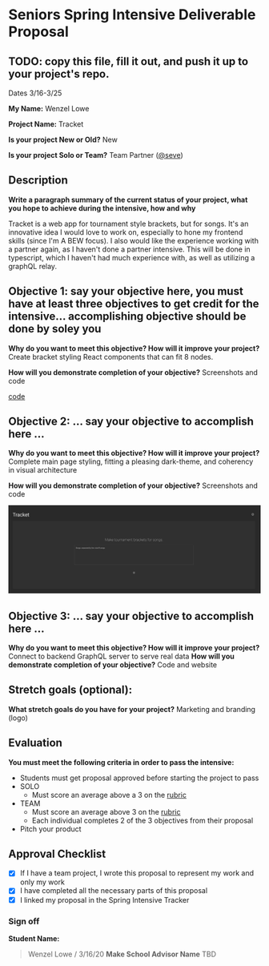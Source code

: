 # Seniors Spring Intensive Deliverable Proposal

## TODO: copy this file, fill it out, and push it up to your project's repo.

Dates 3/16-3/25

**My Name:**
Wenzel Lowe

**Project Name:**
Tracket

**Is your project New or Old?**
New

**Is your project Solo or Team?**
Team Partner ([@seve](https://github.com/seve))

## Description

**Write a paragraph summary of the current status of your project, what you hope to achieve during the intensive, how and why**

Tracket is a web app for tournament style brackets, but for songs. It's an innovative idea I would love to work on, especially to hone my frontend skills (since I'm A BEW focus). I also would like the experience working with a partner again, as I haven't done a partner intensive. This will be done in typescript, which I haven't had much experience with, as well as utilizing a graphQL relay.

## Objective 1: say your objective here, you must have at least three objectives to get credit for the intensive… accomplishing objective should be done by soley you

**Why do you want to meet this objective? How will it improve your project?**
Create bracket styling React components that can fit 8 nodes.

**How will you demonstrate completion of your objective?**
Screenshots and code

[code](https://github.com/tracket-dev/tracket-ui/blob/master/src/comp/BracketView.js)

## Objective 2: ... say your objective to accomplish here …

**Why do you want to meet this objective? How will it improve your project?**
Complete main page styling, fitting a pleasing dark-theme, and coherency in visual architecture

**How will you demonstrate completion of your objective?**
Screenshots and code

![screenshot](https://github.com/tracket-dev/tracket-ui/raw/master/mainpage.png)

## Objective 3: ... say your objective to accomplish here …

**Why do you want to meet this objective? How will it improve your project?**
Connect to backend GraphQL server to serve real data
**How will you demonstrate completion of your objective?**
Code and website

## Stretch goals (optional):

**What stretch goals do you have for your project?**
Marketing and branding (logo)

## Evaluation

**You must meet the following criteria in order to pass the intensive:**

- Students must get proposal approved before starting the project to pass
- SOLO
  - Must score an average above a 3 on the [rubric]
- TEAM
  - Must score an average above 3 on the [rubric]
  - Each individual completes 2 of the 3 objectives from their proposal
- Pitch your product

[rubric]: https://docs.google.com/document/d/1IOQDmohLBEBT-hyr-2vgw1mbZUNsq3fHxVfH0oRmVt0/edit

## Approval Checklist

- [x] If I have a team project, I wrote this proposal to represent my work and only my work
- [x] I have completed all the necessary parts of this proposal
- [x] I linked my proposal in the Spring Intensive Tracker

### Sign off

**Student Name:**

> Wenzel Lowe / 3/16/20
> **Make School Advisor Name**
> TBD
